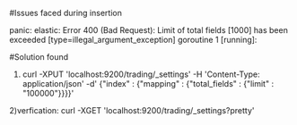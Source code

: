 #Issues faced during insertion

panic: elastic: Error 400 (Bad Request): Limit of total fields [1000] has been exceeded [type=illegal_argument_exception]
goroutine 1 [running]:

#Solution found
1) curl -XPUT 'localhost:9200/trading/_settings' -H 'Content-Type: application/json' -d' {"index" : {"mapping" : {"total_fields" : {"limit" : "100000"}}}}'

2)verfication: curl -XGET 'localhost:9200/trading/_settings?pretty'

